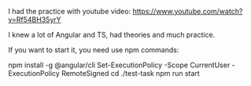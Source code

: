I had the practice with youtube video: 
  https://www.youtube.com/watch?v=Rf54BH35yrY

I knew a lot of Angular and TS, had theories and much practice. 

If you want to start it, you need use npm commands:
   
npm install -g @angular/cli
Set-ExecutionPolicy -Scope CurrentUser -ExecutionPolicy RemoteSigned
cd ./test-task
npm run start

